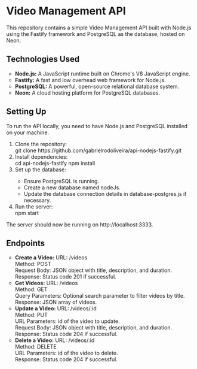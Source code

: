 # Video Management API

This repository contains a simple Video Management API built with Node.js using the Fastify framework and PostgreSQL as the database, hosted on Neon.

<h2>Technologies Used</h2>
<ul style="list-style-type: circle;">
    <li><strong>Node.js:</strong> A JavaScript runtime built on Chrome's V8 JavaScript engine.</li>
    <li><strong>Fastify:</strong> A fast and low overhead web framework for Node.js.</li>
    <li><strong>PostgreSQL:</strong> A powerful, open-source relational database system.</li>
    <li><strong>Neon:</strong> A cloud hosting platform for PostgreSQL databases.</li>
</ul>


<h2>Setting Up</h2>
To run the API locally, you need to have Node.js and PostgreSQL installed on your machine.

<ol>
    <li>Clone the repository:</li>
    git clone https://github.com/gabrielrodoliveira/api-nodejs-fastify.git
    <li>Install dependencies:</li>
    cd api-nodejs-fastify
    npm install
    <li>Set up the database:</li>
    <ul style="list-style-type: circle;">
        <li>Ensure PostgreSQL is running.</li>
        <li>Create a new database named nodeJs.</li>
        <li>Update the database connection details in database-postgres.js if necessary.</li>
    </ul>
    <li>Run the server:</li>
    npm start
</ol>

The server should now be running on http://localhost:3333.

<h2>Endpoints</h2>
<ul style="list-style-type: circle;">
    <li><strong>Create a Video:</strong> URL: /videos<br>Method: POST<br>Request Body: JSON object with title, description, and duration.<br>Response: Status code 201 if successful.</li>
    <li><strong>Get Videos:</strong> URL: /videos<br>Method: GET<br>Query Parameters: Optional search parameter to filter videos by title.<br>Response: JSON array of videos.</li>
    <li><strong>Update a Video:</strong> URL: /videos/:id<br>Method: PUT<br>URL Parameters: id of the video to update.<br>Request Body: JSON object with title, description, and duration.<br>Response: Status code 204 if successful.</li>
    <li><strong>Delete a Video:</strong> URL: /videos/:id<br>Method: DELETE<br>URL Parameters: id of the video to delete.<br>Response: Status code 204 if successful.</li>
</ul>


